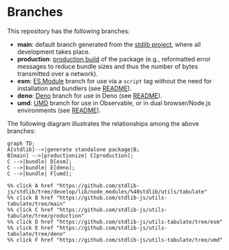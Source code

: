 <!--

@license Apache-2.0

Copyright (c) 2022 The Stdlib Authors.

Licensed under the Apache License, Version 2.0 (the "License");
you may not use this file except in compliance with the License.
You may obtain a copy of the License at

    http://www.apache.org/licenses/LICENSE-2.0

Unless required by applicable law or agreed to in writing, software
distributed under the License is distributed on an "AS IS" BASIS,
WITHOUT WARRANTIES OR CONDITIONS OF ANY KIND, either express or implied.
See the License for the specific language governing permissions and
limitations under the License.

-->

# Branches

This repository has the following branches:

-   **main**: default branch generated from the [stdlib project][stdlib-url], where all development takes place.
-   **production**: [production build][production-url] of the package (e.g., reformatted error messages to reduce bundle sizes and thus the number of bytes transmitted over a network).
-   **esm**: [ES Module][esm-url] branch for use via a `script` tag without the need for installation and bundlers (see [README][esm-readme]).
-   **deno**: [Deno][deno-url] branch for use in Deno (see [README][deno-readme]).
-   **umd**: [UMD][umd-url] branch for use in Observable, or in dual browser/Node.js environments (see [README][umd-readme]).

The following diagram illustrates the relationships among the above branches:

```mermaid
graph TD;
A[stdlib]-->|generate standalone package|B;
B[main] -->|productionize| C[production];
C -->|bundle| D[esm];
C -->|bundle| E[deno];
C -->|bundle| F[umd];

%% click A href "https://github.com/stdlib-js/stdlib/tree/develop/lib/node_modules/%40stdlib/utils/tabulate"
%% click B href "https://github.com/stdlib-js/utils-tabulate/tree/main"
%% click C href "https://github.com/stdlib-js/utils-tabulate/tree/production"
%% click D href "https://github.com/stdlib-js/utils-tabulate/tree/esm"
%% click E href "https://github.com/stdlib-js/utils-tabulate/tree/deno"
%% click F href "https://github.com/stdlib-js/utils-tabulate/tree/umd"
```

[stdlib-url]: https://github.com/stdlib-js/stdlib/tree/develop/lib/node_modules/%40stdlib/utils/tabulate
[production-url]: https://github.com/stdlib-js/utils-tabulate/tree/production
[deno-url]: https://github.com/stdlib-js/utils-tabulate/tree/deno
[deno-readme]: https://github.com/stdlib-js/utils-tabulate/blob/deno/README.md
[umd-url]: https://github.com/stdlib-js/utils-tabulate/tree/umd
[umd-readme]: https://github.com/stdlib-js/utils-tabulate/blob/umd/README.md
[esm-url]: https://github.com/stdlib-js/utils-tabulate/tree/esm
[esm-readme]: https://github.com/stdlib-js/utils-tabulate/blob/esm/README.md